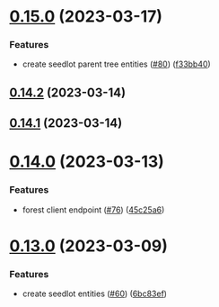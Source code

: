 # [0.15.0](https://github.com/bcgov/nr-spar-backend/compare/v0.14.2...v0.15.0) (2023-03-17)


### Features

* create seedlot parent tree entities ([#80](https://github.com/bcgov/nr-spar-backend/issues/80)) ([f33bb40](https://github.com/bcgov/nr-spar-backend/commit/f33bb40a16bdc83cfa578f86ea4b7ed2e58d0e65))



## [0.14.2](https://github.com/bcgov/nr-spar-backend/compare/v0.14.1...v0.14.2) (2023-03-14)



## [0.14.1](https://github.com/bcgov/nr-spar-backend/compare/v0.14.0...v0.14.1) (2023-03-14)



# [0.14.0](https://github.com/bcgov/nr-spar-backend/compare/v0.13.0...v0.14.0) (2023-03-13)


### Features

* forest client endpoint ([#76](https://github.com/bcgov/nr-spar-backend/issues/76)) ([45c25a6](https://github.com/bcgov/nr-spar-backend/commit/45c25a60b818332776369ba4d204f22b820f5314))



# [0.13.0](https://github.com/bcgov/nr-spar-backend/compare/v0.12.3...v0.13.0) (2023-03-09)


### Features

* create seedlot entities ([#60](https://github.com/bcgov/nr-spar-backend/issues/60)) ([6bc83ef](https://github.com/bcgov/nr-spar-backend/commit/6bc83efa08315e9ed6bb8897cc31a38a307d902d))



